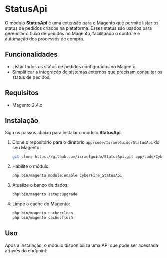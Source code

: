 # StatusApi

O módulo **StatusApi** é uma extensão para o Magento que permite listar os status de pedidos criados na plataforma. Esses status são usados para gerenciar o fluxo de pedidos no Magento, facilitando o controle e automação dos processos de compra.

## Funcionalidades

- Listar todos os status de pedidos configurados no Magento.
- Simplificar a integração de sistemas externos que precisam consultar os status de pedidos.

## Requisitos

- Magento 2.4.x

## Instalação

Siga os passos abaixo para instalar o módulo **StatusApi**:

1. Clone o repositório para o diretório `app/code/IsraelGuido/StatusApi` do seu Magento:
    ```bash
    git clone https://github.com/israelguido/StatusApi.git app/code/CyberFire/StatusApi
    ```

2. Habilite o módulo:
    ```bash
    php bin/magento module:enable CyberFire_StatusApi
    ```

3. Atualize o banco de dados:
    ```bash
    php bin/magento setup:upgrade
    ```

4. Limpe o cache do Magento:
    ```bash
    php bin/magento cache:clean
    php bin/magento cache:flush
    ```

## Uso

Após a instalação, o módulo disponibiliza uma API que pode ser acessada através do endpoint:


